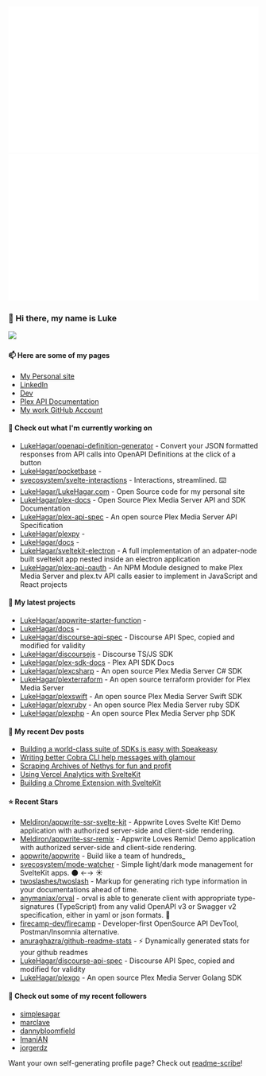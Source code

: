 <div align="center">
   <img src="https://raw.githubusercontent.com/lukehagar/github-stats/master/generated/overview.svg#gh-dark-mode-only">
   <img src="https://raw.githubusercontent.com/luke-hagar-sp/github-stats/master/generated/overview.svg#gh-dark-mode-only">
</div>

### 👋 Hi there, my name is Luke

<a href="https://hits.seeyoufarm.com"><img src="https://hits.seeyoufarm.com/api/count/incr/badge.svg?url=https%3A%2F%2Fgithub.com%2Flukehagar1212%2Fhit-counter&count_bg=%2384A1FF&title_bg=%23445DD3&icon=mocha.svg&icon_color=%23E7E7E7&title=Views&edge_flat=false"/></a>

#### 📫 Here are some of my pages
- [My Personal site](https://lukehagar.com/)
- [LinkedIn](https://www.linkedin.com/in/lukehagar/)
- [Dev](https://dev.to/lukehagar)
- [Plex API Documentation](https://plexapi.dev)
- [My work GitHub Account](https://github.com/luke-hagar-sp)

#### 👷 Check out what I'm currently working on

- [LukeHagar/openapi-definition-generator](https://github.com/LukeHagar/openapi-definition-generator) - Convert your JSON formatted responses from API calls into OpenAPI Definitions at the click of a button
- [LukeHagar/pocketbase](https://github.com/LukeHagar/pocketbase) - 
- [svecosystem/svelte-interactions](https://github.com/svecosystem/svelte-interactions) - Interactions, streamlined. ⌨️
- [LukeHagar/LukeHagar.com](https://github.com/LukeHagar/LukeHagar.com) - Open Source code for my personal site
- [LukeHagar/plex-docs](https://github.com/LukeHagar/plex-docs) - Open Source Plex Media Server API and SDK Documentation
- [LukeHagar/plex-api-spec](https://github.com/LukeHagar/plex-api-spec) - An open source Plex Media Server API Specification
- [LukeHagar/plexpy](https://github.com/LukeHagar/plexpy) - 
- [LukeHagar/docs](https://github.com/LukeHagar/docs) - 
- [LukeHagar/sveltekit-electron](https://github.com/LukeHagar/sveltekit-electron) - A full implementation of an adpater-node built sveltekit app nested inside an electron application
- [LukeHagar/plex-api-oauth](https://github.com/LukeHagar/plex-api-oauth) - An NPM Module designed to make Plex Media Server and plex.tv API calls easier to implement in JavaScript and React projects

#### 🌱 My latest projects

- [LukeHagar/appwrite-starter-function](https://github.com/LukeHagar/appwrite-starter-function) - 
- [LukeHagar/docs](https://github.com/LukeHagar/docs) - 
- [LukeHagar/discourse-api-spec](https://github.com/LukeHagar/discourse-api-spec) - Discourse API Spec, copied and modified for validity
- [LukeHagar/discoursejs](https://github.com/LukeHagar/discoursejs) - Discourse TS/JS SDK
- [LukeHagar/plex-sdk-docs](https://github.com/LukeHagar/plex-sdk-docs) - Plex API SDK Docs
- [LukeHagar/plexcsharp](https://github.com/LukeHagar/plexcsharp) - An open source Plex Media Server C# SDK
- [LukeHagar/plexterraform](https://github.com/LukeHagar/plexterraform) - An open source terraform provider for Plex Media Server
- [LukeHagar/plexswift](https://github.com/LukeHagar/plexswift) - An open source Plex Media Server Swift SDK
- [LukeHagar/plexruby](https://github.com/LukeHagar/plexruby) - An open source Plex Media Server ruby SDK
- [LukeHagar/plexphp](https://github.com/LukeHagar/plexphp) - An open source Plex Media Server php SDK

#### 📜 My recent Dev posts

- [Building a world-class suite of SDKs is easy with Speakeasy](https://dev.to/lukehagar/building-a-world-class-suite-of-sdks-is-easy-with-speakeasy-37ba)
- [Writing better Cobra CLI help messages with glamour](https://dev.to/lukehagar/writing-better-cobra-cli-help-messages-with-glamour-1525)
- [Scraping Archives of Nethys for fun and profit](https://dev.to/lukehagar/scraping-archives-of-nethys-for-fun-and-profit-3ll3)
- [Using Vercel Analytics with SvelteKit](https://dev.to/lukehagar/using-vercel-analytics-with-sveltekit-381j)
- [Building a Chrome Extension with SvelteKit](https://dev.to/lukehagar/building-a-chrome-extension-with-sveltekit-3kb)

#### ⭐ Recent Stars

- [Meldiron/appwrite-ssr-svelte-kit](https://github.com/Meldiron/appwrite-ssr-svelte-kit) - Appwrite Loves Svelte Kit! Demo application with authorized server-side and client-side rendering.
- [Meldiron/appwrite-ssr-remix](https://github.com/Meldiron/appwrite-ssr-remix) - Appwrite Loves Remix! Demo application with authorized server-side and client-side rendering.
- [appwrite/appwrite](https://github.com/appwrite/appwrite) - Build like a team of hundreds_
- [svecosystem/mode-watcher](https://github.com/svecosystem/mode-watcher) - Simple light/dark mode management for SvelteKit apps. 🌑 ←→ ☀️
- [twoslashes/twoslash](https://github.com/twoslashes/twoslash) - Markup for generating rich type information in your documentations ahead of time.
- [anymaniax/orval](https://github.com/anymaniax/orval) - orval is able to generate client with appropriate type-signatures (TypeScript) from any valid OpenAPI v3 or Swagger v2 specification, either in yaml or json formats. 🍺
- [firecamp-dev/firecamp](https://github.com/firecamp-dev/firecamp) - Developer-first OpenSource API DevTool, Postman/Insomnia alternative.
- [anuraghazra/github-readme-stats](https://github.com/anuraghazra/github-readme-stats) - :zap: Dynamically generated stats for your github readmes
- [LukeHagar/discourse-api-spec](https://github.com/LukeHagar/discourse-api-spec) - Discourse API Spec, copied and modified for validity
- [LukeHagar/plexgo](https://github.com/LukeHagar/plexgo) - An open source Plex Media Server Golang SDK

#### 👯 Check out some of my recent followers

- [simplesagar](https://github.com/simplesagar)
- [marclave](https://github.com/marclave)
- [dannybloomfield](https://github.com/dannybloomfield)
- [ImaniAN](https://github.com/ImaniAN)
- [jorgerdz](https://github.com/jorgerdz)

Want your own self-generating profile page? Check out [readme-scribe](https://github.com/muesli/readme-scribe)!


